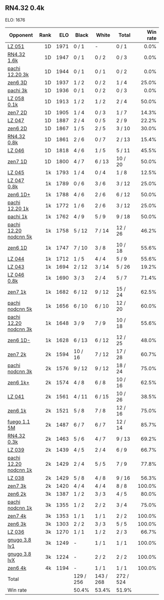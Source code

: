 ## RN4.32 0.4k ##

ELO: 1676

Opponent | Rank | ELO | Black | White | Total | Win rate
---------|-----:|----:|-------|-------|-------|-------:
[LZ 051](LZ%20051.md) | 1D | 1971 | 0 / 1 | - | 0 / 1 | 0.0%
[RN4.32 1.6k](RN4.32%201.6k.md) | 1D | 1947 | 0 / 1 | 0 / 2 | 0 / 3 | 0.0%
[pachi 12.20 3k](pachi%2012.20%203k.md) | 1D | 1944 | 0 / 1 | 0 / 1 | 0 / 2 | 0.0%
[zen6 3D](zen6%203D.md) | 1D | 1937 | 1 / 2 | 0 / 2 | 1 / 4 | 25.0%
[pachi 3k](pachi%203k.md) | 1D | 1936 | 0 / 1 | 0 / 2 | 0 / 3 | 0.0%
[LZ 058 0.1k](LZ%20058%200.1k.md) | 1D | 1913 | 1 / 2 | 1 / 2 | 2 / 4 | 50.0%
[zen7 2D](zen7%202D.md) | 1D | 1905 | 1 / 4 | 0 / 3 | 1 / 7 | 14.3%
[LZ 047](LZ%20047.md) | 1D | 1887 | 2 / 4 | 0 / 5 | 2 / 9 | 22.2%
[zen6 2D](zen6%202D.md) | 1D | 1867 | 1 / 5 | 2 / 5 | 3 / 10 | 30.0%
[RN4.32 0.8k](RN4.32%200.8k.md) | 1D | 1861 | 2 / 6 | 0 / 7 | 2 / 13 | 15.4%
[LZ 046](LZ%20046.md) | 1D | 1818 | 4 / 6 | 1 / 5 | 5 / 11 | 45.5%
[zen7 1D](zen7%201D.md) | 1D | 1800 | 4 / 7 | 6 / 13 | 10 / 20 | 50.0%
[LZ 045](LZ%20045.md) | 1k | 1793 | 1 / 4 | 0 / 4 | 1 / 8 | 12.5%
[LZ 047 0.8k](LZ%20047%200.8k.md) | 1k | 1789 | 0 / 6 | 3 / 6 | 3 / 12 | 25.0%
[zen6 1D+](zen6%201D+.md) | 1k | 1788 | 4 / 6 | 2 / 6 | 6 / 12 | 50.0%
[pachi 12.20 1k](pachi%2012.20%201k.md) | 1k | 1772 | 1 / 6 | 2 / 6 | 3 / 12 | 25.0%
[pachi 1k](pachi%201k.md) | 1k | 1762 | 4 / 9 | 5 / 9 | 9 / 18 | 50.0%
[pachi 12.20 nodcnn 5k](pachi%2012.20%20nodcnn%205k.md) | 1k | 1758 | 5 / 12 | 7 / 14 | 12 / 26 | 46.2%
[zen6 1D](zen6%201D.md) | 1k | 1747 | 7 / 10 | 3 / 8 | 10 / 18 | 55.6%
[LZ 044](LZ%20044.md) | 1k | 1712 | 1 / 5 | 4 / 4 | 5 / 9 | 55.6%
[LZ 043](LZ%20043.md) | 1k | 1694 | 2 / 12 | 3 / 14 | 5 / 26 | 19.2%
[LZ 046 0.8k](LZ%20046%200.8k.md) | 1k | 1690 | 3 / 3 | 2 / 4 | 5 / 7 | 71.4%
[zen7 1k](zen7%201k.md) | 1k | 1682 | 6 / 12 | 9 / 12 | 15 / 24 | 62.5%
[pachi nodcnn 5k](pachi%20nodcnn%205k.md) | 1k | 1656 | 6 / 10 | 6 / 10 | 12 / 20 | 60.0%
[pachi 12.20 nodcnn 3k](pachi%2012.20%20nodcnn%203k.md) | 1k | 1648 | 3 / 9 | 7 / 9 | 10 / 18 | 55.6%
[zen6 1D-](zen6%201D-.md) | 1k | 1628 | 6 / 13 | 6 / 12 | 12 / 25 | 48.0%
[zen7 2k](zen7%202k.md) | 2k | 1594 | 10 / 16 | 7 / 12 | 17 / 28 | 60.7%
[pachi nodcnn 3k](pachi%20nodcnn%203k.md) | 2k | 1576 | 9 / 12 | 9 / 12 | 18 / 24 | 75.0%
[zen6 1k+](zen6%201k+.md) | 2k | 1574 | 4 / 8 | 6 / 8 | 10 / 16 | 62.5%
[LZ 041](LZ%20041.md) | 2k | 1561 | 4 / 11 | 6 / 15 | 10 / 26 | 38.5%
[zen6 1k](zen6%201k.md) | 2k | 1521 | 5 / 8 | 7 / 8 | 12 / 16 | 75.0%
[fuego 1.1 5M](fuego%201.1%205M.md) | 2k | 1487 | 6 / 7 | 6 / 7 | 12 / 14 | 85.7%
[RN4.32 0.3k](RN4.32%200.3k.md) | 2k | 1463 | 5 / 6 | 4 / 7 | 9 / 13 | 69.2%
[LZ 039](LZ%20039.md) | 2k | 1439 | 4 / 5 | 2 / 4 | 6 / 9 | 66.7%
[pachi 12.20 nodcnn 1k](pachi%2012.20%20nodcnn%201k.md) | 2k | 1429 | 2 / 4 | 5 / 5 | 7 / 9 | 77.8%
[LZ 038](LZ%20038.md) | 2k | 1429 | 5 / 8 | 4 / 8 | 9 / 16 | 56.3%
[zen7 3k](zen7%203k.md) | 2k | 1420 | 4 / 4 | 4 / 4 | 8 / 8 | 100.0%
[zen6 2k](zen6%202k.md) | 3k | 1387 | 1 / 2 | 3 / 3 | 4 / 5 | 80.0%
[pachi nodcnn 1k](pachi%20nodcnn%201k.md) | 3k | 1355 | 1 / 2 | 2 / 2 | 3 / 4 | 75.0%
[zen7 4k](zen7%204k.md) | 3k | 1353 | 1 / 1 | 1 / 1 | 2 / 2 | 100.0%
[zen6 3k](zen6%203k.md) | 3k | 1303 | 2 / 2 | 3 / 3 | 5 / 5 | 100.0%
[LZ 036](LZ%20036.md) | 3k | 1270 | 1 / 1 | 1 / 2 | 2 / 3 | 66.7%
[gnugo 3.8 lv1](gnugo%203.8%20lv1.md) | 3k | 1249 | - | 1 / 1 | 1 / 1 | 100.0%
[gnugo 3.8 lvX](gnugo%203.8%20lvX.md) | 3k | 1224 | - | 2 / 2 | 2 / 2 | 100.0%
[zen6 4k](zen6%204k.md) | 4k | 1194 | - | 1 / 1 | 1 / 1 | 100.0%
Total | | | 129 / 256 | 143 / 268 | 272 / 524 | 
Win rate| | | 50.4% | 53.4% | 51.9% | 
